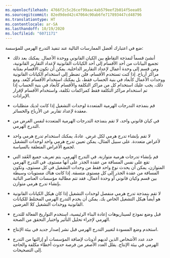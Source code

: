 ```yaml
---
ms.openlocfilehash: 4766f2c5c26cef99aac4ab579eef2b014f5eea05
ms.sourcegitcommit: 82ed9ded42c47064c90ab6fe717893447cd48796
ms.translationtype: HT
ms.contentlocale: ar-SA
ms.lasthandoff: 10/19/2020
ms.locfileid: "6071171"
---
```

ضع في اعتبارك أفضل الممارسات التالية عند تنفيذ التدرج الهرمي للمؤسسة:

- أنشئ قسماً لنمذجة التقاطع بين الكيان القانوني ووحدة الأعمال. يمكنك بعد ذلك تجميع البيانات من أحد الأقسام إلى أحد الكيانات القانونية لإعداد التقارير القانونية، ومن قسم إلى وحدة أعمال لإعداد التقارير الداخلية. يمكن أن تكون الأقسام بمثابة مراكز أرباح. إذا كنت تستخدم الأقسام، فلن تضطر إلى استخدام الكيانات القانونية ووحدات الأعمال كأبعاد في بنية الحساب فقط، بل يمكنك استخدام الأقسام كبُعد. ومع ذلك، يجب عليك استخدام كل من مراكز التكلفة والأقسام كأبعاد في بنية الحساب إذا تم استخدام مراكز التكلفة فقط كمراكمات تكلفة، واستخدام الأقسام لإقرار الإيرادات.

- قم بنمذجة التدرجات الهرمية المتعددة لوحدات التشغيل إذا كانت لديك متطلبات معقدة لإعداد تقارير عن الأرباح والخسائر.

- في كيان قانوني واحد، لا تقم بنمذجة التدرجات الهرمية المتعددة لنفس الغرض من التدرج الهرمي.

- لا تقم بإنشاء تدرج هرمي لكل غرض. عادةً، يمكنك استخدام تدرج هرمي واحد لأغراض متعددة. على سبيل المثال، يمكن تعيين تدرج هرمي واحد لوحدات التشغيل لجميع الأغراض المتعلقة بالسياسة.

- قم بإنشاء تدرجات هرمية متوازنة. في التدرج الهرمي، يتم تعريف جميع العُقد التي تقع على نفس المسافة من عقدة الجذر على أنها مستوى. في التدرج الهرمي المتوازن، يمكن أن يحدث نوع واحد فقط من وحدات التشغيل في كل مستوى، وتكون المسافة من عقدة الجذر إلى كل مستوى متسقة. إذا كانت هناك مستويات وسيطة بين قسم وكيان قانوني أو وحدة أعمال، فقد تتم مطالبة مؤسسات العناصر النائبة بإنشاء تدرج هرمي متوازن.

- لا تقم بنمذجة تدرج هرمي منفصل لوحدات التشغيل إذا كان هيكل الكيانات القانونية هو أيضاً هيكل التشغيل الخاص بك. يمكن أن يخدم التدرج الهرمي المختلط للكيانات القانونية ووحدات التشغيل كلا الغرضين.

- قبل وضع نموذج لسيناريوهات إعادة البناء الرئيسية، استخدم التواريخ الفعالة للتدرج الهرمي لإجراء تحليل التأثير واختبار التحقق من الصحة.

- استخدم وضع المسودة لتغيير التدرج الهرمي قبل نشر إصدار جديد في بيئة الإنتاج.

- حدد عدد الأشخاص الذين لديهم أذونات لإضافة المؤسسات أو إزالتها من التدرج الهرمي في بيئة الإنتاج. يقلل العدد الأصغر من فرصة حدوث أخطاء مكلفة والحاجة إلى التصحيحات.

